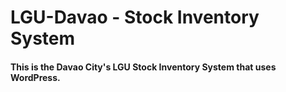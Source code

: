 # LGU-Davao - Stock Inventory System
#### This is the Davao City's LGU Stock Inventory System that uses WordPress.
